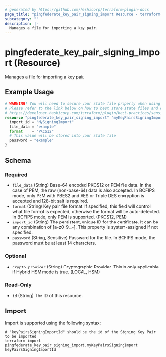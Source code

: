 ```yaml
---
# generated by https://github.com/hashicorp/terraform-plugin-docs
page_title: "pingfederate_key_pair_signing_import Resource - terraform-provider-pingfederate"
subcategory: ""
description: |-
  Manages a file for importing a key pair.
---
```


# pingfederate_key_pair_signing_import (Resource)

Manages a file for importing a key pair.

## Example Usage

```terraform
# WARNING! You will need to secure your state file properly when using this resource! #
# Please refer to the link below on how to best store state files and data within. #
# https://developer.hashicorp.com/terraform/plugin/best-practices/sensitive-state #
resource "pingfederate_key_pair_signing_import" "myKeyPairsSigningImport" {
  import_id = "MySigningImport"
  file_data = "example"
  format    = "PKCS12"
  # This value will be stored into your state file 
  password = "example"
}
```

<!-- schema generated by tfplugindocs -->
## Schema

### Required

- `file_data` (String) Base-64 encoded PKCS12 or PEM file data. In the case of PEM, the raw (non-base-64) data is also accepted. In BCFIPS mode, only PEM with PBES2 and AES or Triple DES encryption is accepted and 128-bit salt is required.
- `format` (String) Key pair file format. If specified, this field will control what file format is expected, otherwise the format will be auto-detected. In BCFIPS mode, only PEM is supported. (PKCS12, PEM)
- `import_id` (String) The persistent, unique ID for the certificate. It can be any combination of [a-z0-9._-]. This property is system-assigned if not specified.
- `password` (String, Sensitive) Password for the file. In BCFIPS mode, the password must be at least 14 characters.

### Optional

- `crypto_provider` (String) Cryptographic Provider. This is only applicable if Hybrid HSM mode is true. (LOCAL, HSM)

### Read-Only

- `id` (String) The ID of this resource.

## Import

Import is supported using the following syntax:

```shell
# "keyPairsSigningImportId" should be the id of the Signing Key Pair to be imported
terraform import pingfederate_key_pair_signing_import.myKeyPairsSigningImport keyPairsSigningImportId
```
